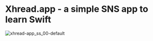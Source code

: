 # Xhread.app - a simple SNS app to learn Swift

![xhread-app_ss_00-default](https://github.com/borley1211/xhread-app/assets/47778507/053fa471-f4b9-48f1-a9f5-dd1da1f9f352)
